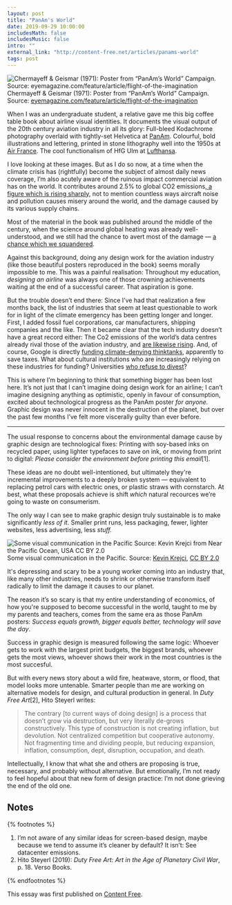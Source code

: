 ```yaml
---
layout: post
title: "PanAm's World"
date: 2019-09-29 10:00:00
includesMath: false
includesMusic: false
intro: ""
external_link: "http://content-free.net/articles/panams-world"
tags: post
---
```


![Chermayeff & Geismar (1971): Poster from “PanAm’s World” Campaign. Source: eyemagazine.com/feature/article/flight-of-the-imagination](https://paper-attachments.dropbox.com/s_745AF285C56F74DB98F4E80B426B239F0E4FBC9F6F9E8C79C09DC621D447EDF6_1571572437069_Pan-Am-Posters-from-1971-3.jpg)
Chermayeff & Geismar (1971): Poster from “PanAm’s World” Campaign.
Source: [eyemagazine.com/feature/article/flight-of-the-imagination](http://www.eyemagazine.com/feature/article/flight-of-the-imagination)

When I was an undergraduate student, a relative gave me this big coffee table book about airline visual identities. It documents the visual output of the 20th century aviation industry in all its glory: Full-bleed Kodachrome photography overlaid with tightly-set Helvetica at [PanAm](http://www.eyemagazine.com/feature/article/flight-of-the-imagination). Colourful, bold illustrations and lettering, printed in stone lithography well into the 1950s at [Air France](https://image.jimcdn.com/app/cms/image/transf/none/path/s845a70f74d8b0138/image/i72f33aa726ac2f98/version/1545933097/image.jpg). The cool functionalism of HfG Ulm at [Lufthansa](http://ravenrow.org/exhibition/the_ulm_model/).

I love looking at these images. But as I do so now, at a time when the climate crisis has (rightfully) become the subject of almost daily news coverage, I’m also acutely aware of the ruinous impact commercial aviation has on the world. It contributes around 2.5% to global CO2 emissions[, a figure which is rising sharply,](https://www.nytimes.com/2019/09/19/climate/air-travel-emissions.html) not to mention countless ways aircraft noise and pollution causes misery around the world, and the damage caused by its various supply chains.

Most of the material in the book was published around the middle of the century, when the science around global heating was already well-understood, and  we still had the chance to avert most of the damage — [a chance which we squandered](https://www.nytimes.com/interactive/2018/08/01/magazine/climate-change-losing-earth.html).

Against this background, doing any design work for the aviation industry (like those beautiful posters reproduced in the book) seems morally impossible to me. This was a painful realisation: Throughout my education, *designing an airline* was always one of those crowning achievements waiting at the end of a successful career. That aspiration is gone.

But the trouble doesn’t end there: Since I’ve had that realization a few months back, the list of industries that seem at least questionable to work for in light of the climate emergency has been getting longer and longer. First, I added fossil fuel corporations, car manufacturers, shipping companies and the like. Then it became clear that the tech industry doesn’t have a great record either: The Co2 emissions of the world’s data centres already rival those of the aviation industry, and [are likewise rising](https://www.nature.com/articles/d41586-018-06610-y). And, of course, Google is directly [funding climate-denying thinktanks](https://www.theguardian.com/environment/2019/oct/11/google-contributions-climate-change-deniers), apparently to save taxes. What about cultural institutions who are increasingly relying on these industries for funding? Universities [who refuse to divest](https://peopleandplanet.org/university/129827/ul19)?

This is where I’m beginning to think that something bigger has been lost here. It’s not just that I can’t imagine doing design work for an airline; I can’t imagine designing anything as optimistic, openly in favour of consumption, excited about technological progress as the PanAm poster *for anyone.* Graphic design was never innocent in the destruction of the planet, but over the past few months I’ve felt more viscerally guilty than ever before.

---

The usual response to concerns about the environmental damage cause by graphic design are technological fixes: Printing with soy-based inks on recycled paper, using lighter typefaces to save on ink, or moving from print to digital: *Please consider the environment before printing this email*[1].

These ideas are no doubt well-intentioned, but ultimately they're incremental improvements to a deeply broken system — equivalent to replacing petrol cars with electric ones, or plastic straws with cornstarch. At best, what these proposals achieve is shift *which* natural recources we’re going to waste on consumerism.

The only way I can see to make graphic design truly sustainable is to make significantly *less of it*. Smaller print runs, less packaging, fewer, lighter websites, less advertising, less *stuff.* 

![Some visual communication in the Pacific Source: Kevin Krejci from Near the Pacific Ocean, USA CC BY 2.0](https://paper-attachments.dropbox.com/s_745AF285C56F74DB98F4E80B426B239F0E4FBC9F6F9E8C79C09DC621D447EDF6_1571569741371_4408273247_d4e7e4a8a4_k.jpg)
Some visual communication in the Pacific. Source: [Kevin Krejci](https://www.flickr.com/people/48889057888@N01), [CC BY 2.0](https://creativecommons.org/licenses/by/2.0/)

It's depressing and scary to be a young worker coming into an industry that, like many other industries, needs to shrink or otherwise transform itself radically to limit the damage it causes to our planet.

The reason it’s so scary is that my entire understanding of economics, of how you're supposed to become successful in the world, taught to me by my parents and teachers, comes from the same era as those PanAm posters: *Success equals growth, bigger equals better, technology will save the day*.

Success in graphic design is measured following the same logic: Whoever gets to work with the largest print budgets, the biggest brands, whoever gets the most views, whoever shows their work in the most countries is the most succesful.

But with every news story about a wild fire, heatwave, storm, or flood, that model looks more untenable. Smarter people than me are working on alternative models for design, and cultural production in general. In *Duty Free Art*[2], Hito Steyerl writes:

> The contrary [to current ways of doing design] is a process that doesn’t grow via destruction, but very literally de-grows constructively. This type of construction is not creating inflation, but devolution. Not centralized competition but cooperative autonomy. Not fragmenting time and dividing people, but reducing expansion, inflation, consumption, dept, disruption, occupation, and death.

Intellectually, I know that what she and others are proposing is true, necessary, and probably without alternative. But emotionally, I’m not ready to feel hopeful about that new form of design practice: I’m not done grieving the end of the old one.

## Notes

{% footnotes %}

1. I’m not aware of any similar ideas for screen-based design, maybe because we tend to assume it’s cleaner by default? It isn’t: See datacenter emissions.
2. Hito Steyerl (2019): *Duty Free Art: Art in the Age of Planetary Civil War*, p. 18. Verso Books.

{% endfootnotes %}

This essay was first published on [Content Free](http://content-free.net/articles/panams-world).